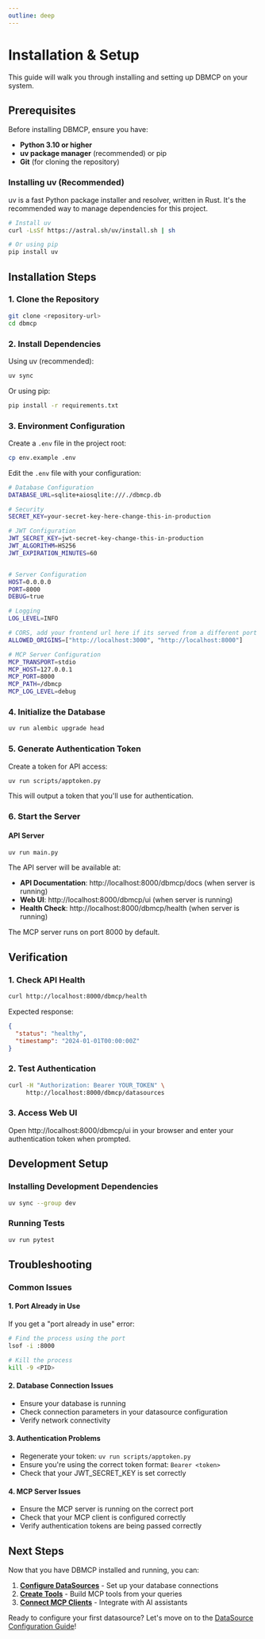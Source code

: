 ```yaml
---
outline: deep
---
```


# Installation & Setup

This guide will walk you through installing and setting up DBMCP on your system.

## Prerequisites

Before installing DBMCP, ensure you have:

- **Python 3.10 or higher**
- **uv package manager** (recommended) or pip
- **Git** (for cloning the repository)

### <i class="fas fa-download"></i> Installing uv (Recommended)

uv is a fast Python package installer and resolver, written in Rust. It's the recommended way to manage dependencies for this project.

```bash
# Install uv
curl -LsSf https://astral.sh/uv/install.sh | sh

# Or using pip
pip install uv
```

## Installation Steps

### <i class="fas fa-clone"></i> 1. Clone the Repository

```bash
git clone <repository-url>
cd dbmcp
```

### <i class="fas fa-box"></i> 2. Install Dependencies

Using uv (recommended):
```bash
uv sync
```

Or using pip:
```bash
pip install -r requirements.txt
```

### <i class="fas fa-cog"></i> 3. Environment Configuration

Create a `.env` file in the project root:

```bash
cp env.example .env
```

Edit the `.env` file with your configuration:

```bash
# Database Configuration
DATABASE_URL=sqlite+aiosqlite:///./dbmcp.db

# Security
SECRET_KEY=your-secret-key-here-change-this-in-production

# JWT Configuration
JWT_SECRET_KEY=jwt-secret-key-change-this-in-production
JWT_ALGORITHM=HS256
JWT_EXPIRATION_MINUTES=60


# Server Configuration
HOST=0.0.0.0
PORT=8000
DEBUG=true

# Logging
LOG_LEVEL=INFO

# CORS, add your frontend url here if its served from a different port and domain
ALLOWED_ORIGINS=["http://localhost:3000", "http://localhost:8000"]

# MCP Server Configuration
MCP_TRANSPORT=stdio
MCP_HOST=127.0.0.1
MCP_PORT=8000
MCP_PATH=/dbmcp
MCP_LOG_LEVEL=debug
```

### <i class="fas fa-database"></i> 4. Initialize the Database

```bash
uv run alembic upgrade head
```

### <i class="fas fa-key"></i> 5. Generate Authentication Token

Create a token for API access:

```bash
uv run scripts/apptoken.py
```

This will output a token that you'll use for authentication.

### <i class="fas fa-server"></i> 6. Start the Server


#### API Server
```bash
uv run main.py
```

The API server will be available at:
- **API Documentation**: http://localhost:8000/dbmcp/docs (when server is running)
- **Web UI**: http://localhost:8000/dbmcp/ui (when server is running)
- **Health Check**: http://localhost:8000/dbmcp/health (when server is running)


The MCP server runs on port 8000 by default.

## Verification

### <i class="fas fa-heartbeat"></i> 1. Check API Health

```bash
curl http://localhost:8000/dbmcp/health
```

Expected response:
```json
{
  "status": "healthy",
  "timestamp": "2024-01-01T00:00:00Z"
}
```

### <i class="fas fa-lock"></i> 2. Test Authentication

```bash
curl -H "Authorization: Bearer YOUR_TOKEN" \
     http://localhost:8000/dbmcp/datasources
```

### <i class="fas fa-desktop"></i> 3. Access Web UI

Open http://localhost:8000/dbmcp/ui in your browser and enter your authentication token when prompted.

## Development Setup

### <i class="fas fa-code"></i> Installing Development Dependencies

```bash
uv sync --group dev
```

### <i class="fas fa-vial"></i> Running Tests

```bash
uv run pytest
```



## Troubleshooting

### Common Issues

#### <i class="fas fa-exclamation-triangle"></i> 1. Port Already in Use
If you get a "port already in use" error:

```bash
# Find the process using the port
lsof -i :8000

# Kill the process
kill -9 <PID>
```

#### <i class="fas fa-database"></i> 2. Database Connection Issues
- Ensure your database is running
- Check connection parameters in your datasource configuration
- Verify network connectivity

#### <i class="fas fa-key"></i> 3. Authentication Problems
- Regenerate your token: `uv run scripts/apptoken.py`
- Ensure you're using the correct token format: `Bearer <token>`
- Check that your JWT_SECRET_KEY is set correctly

#### <i class="fas fa-plug"></i> 4. MCP Server Issues
- Ensure the MCP server is running on the correct port
- Check that your MCP client is configured correctly
- Verify authentication tokens are being passed correctly

## Next Steps

Now that you have DBMCP installed and running, you can:

1. **[Configure DataSources](./configure-datasources.md)** - Set up your database connections
2. **[Create Tools](./create-tools.md)** - Build MCP tools from your queries
3. **[Connect MCP Clients](./connect-mcp-clients.md)** - Integrate with AI assistants

Ready to configure your first datasource? Let's move on to the [DataSource Configuration Guide](./configure-datasources.md)!
